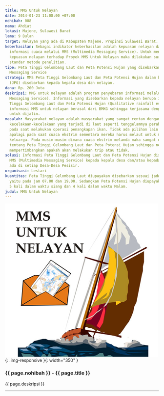 ```yaml
---
title: MMS Untuk Nelayan
date: 2014-01-23 11:08:00 +07:00
nohibah: 008
nama: Ahdiat
lokasi: Majene, Sulawesi Barat
lama: 9 Bulan
target: Nelayan yang ada di Kabupaten Majene, Propinsi Sulawesi Barat.
keberhasilan: Sebagai indikator keberhasilan adalah kepuasan nelayan dalam menerima
  informasi cuaca melalui MMS (Multimedia Messaging Service). Untuk mengetahui Tingkat
  kepuasan nelayan terhadap Proyek MMS Untuk Nelayan maka dilakukan survey sesuai
  standar metode penelitian.
tipe: Peta Tinggi Gelombang Laut dan Peta Potensi Hujan yang disebarkan melalui (Multimedia
  Messaging Service
strategi: MMS Peta Tinggi Gelombang Laut dan Peta Potensi Hujan dalam bentuk gambar
  (JPG) disebarkan kepada kepala desa dan nelayan.
dana: Rp. 200 Juta
deskripsi: MMS untuk nelayan adalah program penyebaran informasi melalui MMS (Multimedia
  Messaging Service). Informasi yang disebarkan kepada nelayan berupa informasi Peta
  Tinggi Gelombang Laut dan Peta Potensi Hujan (Qualitative rainfall estimate). Sumber
  informasi MMS untuk nelayan berasal dari BMKG sehingga kerjasama dengan BMKG penting
  untuk dijalin.
masalah: Masyarakat nelayan adalah masyarakat yang sangat rentan dengan bencana khususnya
  kecelakaan-kecelakaan yang terjadi di laut seperti tenggelammya perahu-perahu nelayan
  pada saat melakukan operasi penangkapan ikan. Tidak ada pilihan lain bagi nelayan
  apalagi pada saat cuaca ekstrim sementara mereka harus melaut untuk menutupi kebutuhan
  keluarga. Pada musim-musim dimana cuaca ekstrim melanda maka sangat dibutuhkan informasi
  tentang Peta Tinggi Gelombang Laut dan Peta Potensi Hujan sehingga nelayan dapat
  mempertimbangkan apakah akan melakukan trip atau tidak.
solusi: Informasi Peta Tinggi Gelombang Laut dan Peta Potensi Hujan disebarkan melalui
  MMS (Multimedia Messaging Service) kepada kepala desa dan/atau kepada nelayan yang
  ada di setiap Desa-Desa Pesisir.
organisasi: Lestari
kuantitas: Peta Tinggi Gelombang Laut diupayakan disebarkan sesuai jadwal update BMKG
  yaitu pada jam 07.00 dan 19.00. Sedangkan Peta Potensi Hujan diupayakan diupdate
  5 kali dalam waktu siang dan 4 kali dalam waktu Malam.
judul: MMS Untuk Nelayan
---
```


![008](/static/img/hibahcms/008.jpg){: .img-responsive }{: width="350" }

### {{ page.nohibah }} - {{ page.title }}

{{ page.deskripsi }}

---

